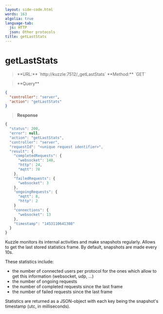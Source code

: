 ```yaml
---
layout: side-code.html
words: 163
algolia: true
language-tab:
  js: HTTP
  json: Other protocols
title: getLastStats
---
```


# getLastStats


<blockquote class="js">
<p>
**URL:** `http://kuzzle:7512/_getLastStats`  
**Method:** `GET`
</p>
</blockquote>

<blockquote class="json">
<p>
**Query**
</p>
</blockquote>


```json
{
  "controller": "server",
  "action": "getLastStats"
}
```

>**Response**

```javascript
{
  "status": 200,                     
  "error": null,                     
  "action": "getLastStats",
  "controller": "server",
  "requestId": "<unique request identifier>",
  "result": {
    "completedRequests": {
      "websocket": 148,
      "http": 24,
      "mqtt": 78
    },
    "failedRequests": {
      "websocket": 3
    },
    "ongoingRequests": {
      "mqtt": 8,
      "http": 2
    }
    "connections": {
      "websocket": 13
    },
    "timestamp": "1453110641308"
  }
}
```

Kuzzle monitors its internal activities and make snapshots regularly.
Allows to get the last stored statistics frame.
By default, snapshots are made every 10s.

These statistics include:

* the number of connected users per protocol for the ones which allow to get this information (websocket, udp, ...)
* the number of ongoing requests
* the number of completed requests since the last frame
* the number of failed requests since the last frame

Statistics are returned as a JSON-object with each key being the snapshot's timestamp (utc, in milliseconds).
